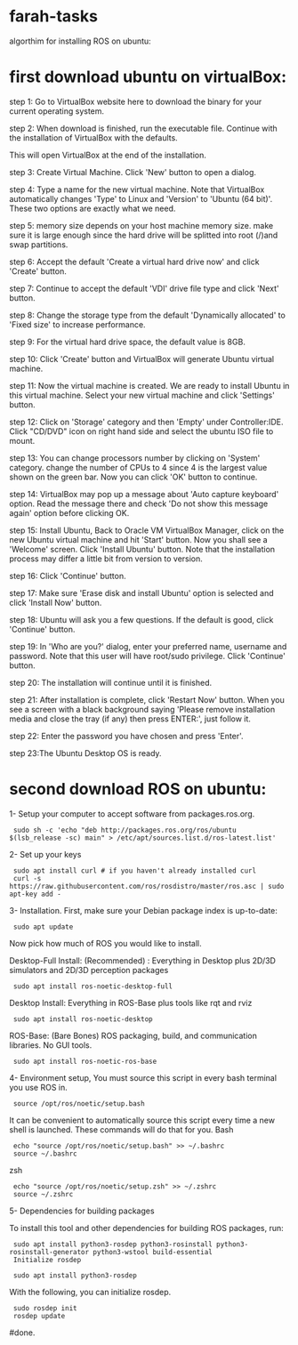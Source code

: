 # farah-tasks
algorthim for installing ROS on ubuntu:
# first download ubuntu on virtualBox:

step 1: Go to VirtualBox website here to download the binary for your current operating system. 

step 2:  When download is finished, run the executable file. Continue with the installation of VirtualBox with the defaults.

This will open VirtualBox at the end of the installation.

step 3: Create Virtual Machine. Click 'New' button to open a dialog.

step 4: Type a name for the new virtual machine. Note that VirtualBox automatically changes 'Type' to Linux and 'Version' to 'Ubuntu (64 bit)'.
These two options are exactly what we need.

step 5: memory size depends on your host machine memory size. make sure it is large enough since the hard drive will be splitted into root (/)and swap partitions.

step 6: Accept the default 'Create a virtual hard drive now' and click 'Create' button.

step 7: Continue to accept the default 'VDI' drive file type and click 'Next' button.

step 8: Change the storage type from the default 'Dynamically allocated' to 'Fixed size' to increase performance.

step 9: For the virtual hard drive space, the default value is 8GB.

step 10: Click 'Create' button and VirtualBox will generate Ubuntu virtual machine.

step 11: Now the virtual machine is created. We are ready to install Ubuntu in this virtual machine.
Select your new virtual machine and click 'Settings' button.

step 12: Click on 'Storage' category and then 'Empty' under Controller:IDE. Click "CD/DVD" icon on right hand side and select the ubuntu ISO file to mount.

step 13: You can change processors number by clicking on 'System' category. change the number of CPUs to 4 since 4 is the largest value shown on the green bar. 
Now you can click 'OK' button to continue.

step 14: VirtualBox may pop up a message about 'Auto capture keyboard' option. Read the message there and check 'Do not show this message again' option before clicking OK.

step 15: Install Ubuntu, Back to Oracle VM VirtualBox Manager, click on the new Ubuntu virtual machine and hit 'Start' button.
Now you shall see a 'Welcome' screen. Click 'Install Ubuntu' button. Note that the installation process may differ a little bit from version to version.

step 16: Click 'Continue' button.

step 17: Make sure 'Erase disk and install Ubuntu' option is selected and click 'Install Now' button.

step 18: Ubuntu will ask you a few questions. If the default is good, click 'Continue' button.

step 19: In 'Who are you?' dialog, enter your preferred name, username and password. Note that this user will have root/sudo privilege. Click 'Continue' button.

step 20: The installation will continue until it is finished.

step 21: After installation is complete, click 'Restart Now' button. When you see a screen with a black background saying 'Please remove installation media and close the tray (if any) then press ENTER:', just follow it.

step 22: Enter the password you have chosen and press 'Enter'.

step 23:The Ubuntu Desktop OS is ready. 


# second download ROS on ubuntu:

1- Setup your computer to accept software from packages.ros.org.

     sudo sh -c 'echo "deb http://packages.ros.org/ros/ubuntu $(lsb_release -sc) main" > /etc/apt/sources.list.d/ros-latest.list'

2- Set up your keys

     sudo apt install curl # if you haven't already installed curl
     curl -s https://raw.githubusercontent.com/ros/rosdistro/master/ros.asc | sudo apt-key add -

3- Installation. First, make sure your Debian package index is up-to-date:

     sudo apt update

Now pick how much of ROS you would like to install.

Desktop-Full Install: (Recommended) : Everything in Desktop plus 2D/3D simulators and 2D/3D perception packages

     sudo apt install ros-noetic-desktop-full
     
Desktop Install: Everything in ROS-Base plus tools like rqt and rviz

     sudo apt install ros-noetic-desktop
     
ROS-Base: (Bare Bones) ROS packaging, build, and communication libraries. No GUI tools.

     sudo apt install ros-noetic-ros-base

4- Environment setup, You must source this script in every bash terminal you use ROS in.

     source /opt/ros/noetic/setup.bash
     
It can be convenient to automatically source this script every time a new shell is launched. These commands will do that for you.
Bash

     echo "source /opt/ros/noetic/setup.bash" >> ~/.bashrc
     source ~/.bashrc

zsh

     echo "source /opt/ros/noetic/setup.zsh" >> ~/.zshrc
     source ~/.zshrc

5- Dependencies for building packages

To install this tool and other dependencies for building ROS packages, run:

     sudo apt install python3-rosdep python3-rosinstall python3-rosinstall-generator python3-wstool build-essential
     Initialize rosdep

     sudo apt install python3-rosdep

With the following, you can initialize rosdep.

     sudo rosdep init
     rosdep update

#done.
